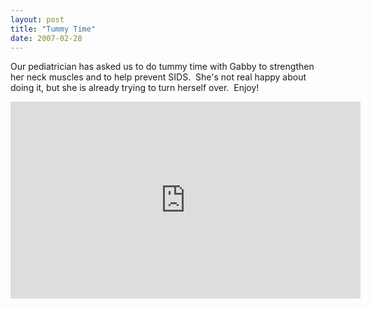 ```yaml
---
layout: post
title: "Tummy Time"
date: 2007-02-28
---
```


<p>Our pediatrician has asked us to do tummy time with Gabby to strengthen her neck muscles and to help prevent SIDS.  She's not real happy about doing it, but she is already trying to turn herself over.  Enjoy!</p>
<iframe width="560" height="315" src="https://www.youtube.com/embed/fcGv9wbRIQI?si=g04gjUv1h9ud9p0H" title="YouTube video player" frameborder="0" allow="accelerometer; autoplay; clipboard-write; encrypted-media; gyroscope; picture-in-picture; web-share" referrerpolicy="strict-origin-when-cross-origin" allowfullscreen></iframe>